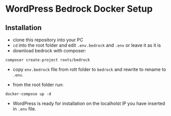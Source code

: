 # WordPress Bedrock Docker Setup

## Installation

- clone this repository into your PC
- `cd` into the root folder and edit `.env.bedrock` and `.env` or leave it as it is 
- download bedrock with composer:

```
composer create-project roots/bedrock
```

- copy `env.bedrock` file from rott folder to `bedrock` and rewrite to rename to `.env`. 

- from the root folder run:
```
docker-compose up -d
```
- WordPress is ready for installation on the localholst IP you have inserted in `.env` file.